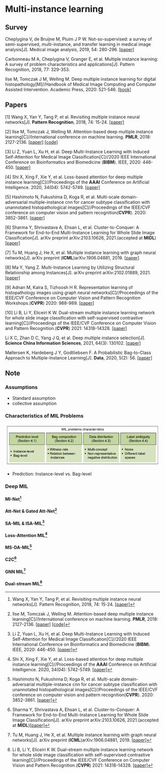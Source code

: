 #  Multi-instance learning

## Survey

Cheplygina V, de Bruijne M, Pluim J P W. Not-so-supervised: a survey of semi-supervised, multi-instance, and transfer learning in medical image analysis[J]. Medical image analysis, 2019, 54: 280-296. [[paper]](https://arxiv.org/pdf/1804.06353.pdf)

Carbonneau M A, Cheplygina V, Granger E, et al. Multiple instance learning: A survey of problem characteristics and applications[J]. Pattern Recognition, 2018, 77: 329-353.

Ilse M, Tomczak J M, Welling M. Deep multiple instance learning for digital histopathology[M]//Handbook of Medical Image Computing and Computer Assisted Intervention. Academic Press, 2020: 521-546. [[book]](http://library.lol/main/CC6B55E1A7281881237EF4C2211EB865)

## Papers

[1] Wang X, Yan Y, Tang P, et al. Revisiting multiple instance neural networks[J]. **Pattern Recognition**, 2018, 74: 15-24. [[paper]](https://arxiv.org/pdf/1610.02501.pdf)

[2] Ilse M, Tomczak J, Welling M. Attention-based deep multiple instance learning[C]//International conference on machine learning. **PMLR**, 2018: 2127-2136. [[paper]](https://arxiv.org/pdf/1802.04712.pdf) [[code]](https://github.com/AMLab-Amsterdam/AttentionDeepMIL)

[3] Li Z, Yuan L, Xu H, et al. Deep Multi-Instance Learning with Induced Self-Attention for Medical Image Classification[C]//2020 IEEE International Conference on Bioinformatics and Biomedicine (**BIBM**). IEEE, 2020: 446-450. [[paper]](https://ieeexplore.ieee.org/abstract/document/9313518)

[4] Shi X, Xing F, Xie Y, et al. Loss-based attention for deep multiple instance learning[C]//Proceedings of the **AAAI** Conference on Artificial Intelligence. 2020, 34(04): 5742-5749. [[paper]](https://ojs.aaai.org/index.php/AAAI/article/download/6030/5886)

[5] Hashimoto N, Fukushima D, Koga R, et al. Multi-scale domain-adversarial multiple-instance cnn for cancer subtype classification with unannotated histopathological images[C]//Proceedings of the IEEE/CVF conference on computer vision and pattern recognition(**CVPR**). 2020: 3852-3861. [[paper]](https://openaccess.thecvf.com/content_CVPR_2020/papers/Hashimoto_Multi-scale_Domain-adversarial_Multiple-instance_CNN_for_Cancer_Subtype_Classification_with_Unannotated_CVPR_2020_paper.pdf)

[6] Sharma Y, Shrivastava A, Ehsan L, et al. Cluster-to-Conquer: A Framework for End-to-End Multi-Instance Learning for Whole Slide Image Classification[J]. arXiv preprint arXiv:2103.10626, 2021.(accepted at **MIDL**) [[paper]](https://arxiv.org/pdf/2103.10626.pdf)

[7] Tu M, Huang J, He X, et al. Multiple instance learning with graph neural networks[J]. arXiv preprint (**ICML**)arXiv:1906.04881, 2019. [[paper]](https://arxiv.org/pdf/1906.04881.pdf)

[8] Ma Y, Yang Z. Multi-Instance Learning by Utilizing Structural Relationship among Instances[J]. arXiv preprint arXiv:2102.01889, 2021. [[paper]](https://arxiv.org/pdf/2102.01889.pdf)

[9] Adnan M, Kalra S, Tizhoosh H R. Representation learning of histopathology images using graph neural networks[C]//Proceedings of the IEEE/CVF Conference on Computer Vision and Pattern Recognition Workshops.(**CVPR**) 2020: 988-989. [[paper]](https://openaccess.thecvf.com/content_CVPRW_2020/papers/w57/Adnan_Representation_Learning_of_Histopathology_Images_Using_Graph_Neural_Networks_CVPRW_2020_paper.pdf)

[10] Li B, Li Y, Eliceiri K W. Dual-stream multiple instance learning network for whole slide image classification with self-supervised contrastive learning[C]//Proceedings of the IEEE/CVF Conference on Computer Vision and Pattern Recognition.(**CVPR**) 2021: 14318-14328. [[paper]](https://openaccess.thecvf.com/content/CVPR2021/papers/Li_Dual-Stream_Multiple_Instance_Learning_Network_for_Whole_Slide_Image_Classification_CVPR_2021_paper.pdf)

Li X C, Zhan D C, Yang J Q, et al. Deep multiple instance selection[J]. **Science China Information Sciences**, 2021, 64(3): 130102. [[paper]](file:///C:/Users/PC/Documents/learntit/learnt/multi-instance-learning/assets/deep-multi-instance-selection.pdf)

Møllersen K, Hardeberg J Y, Godtliebsen F. A Probabilistic Bag-to-Class Approach to Multiple-Instance Learning[J]. **Data**, 2020, 5(2): 56. [[paper]](https://www.mdpi.com/2306-5729/5/2/56/htm)

## Note

### Assumptions

- Standard assumption
- collective assumption

### Characteristics of MIL Problems

![image-20210806141312613](imgs/image-20210806141312613.png)

- Prediction: Instance-level vs. Bag-level





### Deep MIL

#### MI-Net[^1]

#### Att-Net & Gated Att-Net[^2]

#### SA-MIL & ISA-MIL[^3]

#### Loss-Attention MIL[^4]

#### MS-DA-MIL[^5]

#### C2C[^6]

#### GNN MIL[^7]

#### Dual-stream MIL[^10]



[^1]: Wang X, Yan Y, Tang P, et al. Revisiting multiple instance neural networks[J]. Pattern Recognition, 2018, 74: 15-24. [[paper]](https://arxiv.org/pdf/1610.02501.pdf)
[^2]: Ilse M, Tomczak J, Welling M. Attention-based deep multiple instance learning[C]//International conference on machine learning. **PMLR**, 2018: 2127-2136. [[paper]](https://arxiv.org/pdf/1802.04712.pdf) [[code]](https://github.com/AMLab-Amsterdam/AttentionDeepMIL)
[^3]: Li Z, Yuan L, Xu H, et al. Deep Multi-Instance Learning with Induced Self-Attention for Medical Image Classification[C]//2020 IEEE International Conference on Bioinformatics and Biomedicine (**BIBM**). IEEE, 2020: 446-450. [[paper]](https://ieeexplore.ieee.org/abstract/document/9313518)
[^4]: Shi X, Xing F, Xie Y, et al. Loss-based attention for deep multiple instance learning[C]//Proceedings of the **AAAI** Conference on Artificial Intelligence. 2020, 34(04): 5742-5749. [[paper]](https://ojs.aaai.org/index.php/AAAI/article/download/6030/5886)
[^5]: Hashimoto N, Fukushima D, Koga R, et al. Multi-scale domain-adversarial multiple-instance cnn for cancer subtype classification with unannotated histopathological images[C]//Proceedings of the IEEE/CVF conference on computer vision and pattern recognition(**CVPR**). 2020: 3852-3861. [[paper]](https://openaccess.thecvf.com/content_CVPR_2020/papers/Hashimoto_Multi-scale_Domain-adversarial_Multiple-instance_CNN_for_Cancer_Subtype_Classification_with_Unannotated_CVPR_2020_paper.pdf)
[^6]: Sharma Y, Shrivastava A, Ehsan L, et al. Cluster-to-Conquer: A Framework for End-to-End Multi-Instance Learning for Whole Slide Image Classification[J]. arXiv preprint arXiv:2103.10626, 2021.(accepted at **MIDL**)[[paper]](https://arxiv.org/pdf/2103.10626.pdf)
[^7]: Tu M, Huang J, He X, et al. Multiple instance learning with graph neural networks[J]. arXiv preprint (**ICML**)arXiv:1906.04881, 2019. [[paper]](https://arxiv.org/pdf/1906.04881.pdf)
[^8]: Ma Y, Yang Z. Multi-Instance Learning by Utilizing Structural Relationship among Instances[J]. arXiv preprint arXiv:2102.01889, 2021. [[paper]](https://arxiv.org/pdf/2102.01889.pdf)
[^9]: Adnan M, Kalra S, Tizhoosh H R. Representation learning of histopathology images using graph neural networks[C]//Proceedings of the IEEE/CVF Conference on Computer Vision and Pattern Recognition Workshops.(**CVPR**) 2020: 988-989. [[paper]](https://openaccess.thecvf.com/content_CVPRW_2020/papers/w57/Adnan_Representation_Learning_of_Histopathology_Images_Using_Graph_Neural_Networks_CVPRW_2020_paper.pdf)
[^10]: Li B, Li Y, Eliceiri K W. Dual-stream multiple instance learning network for whole slide image classification with self-supervised contrastive learning[C]//Proceedings of the IEEE/CVF Conference on Computer Vision and Pattern Recognition.(**CVPR**) 2021: 14318-14328. [[paper]](https://openaccess.thecvf.com/content/CVPR2021/papers/Li_Dual-Stream_Multiple_Instance_Learning_Network_for_Whole_Slide_Image_Classification_CVPR_2021_paper.pdf)

